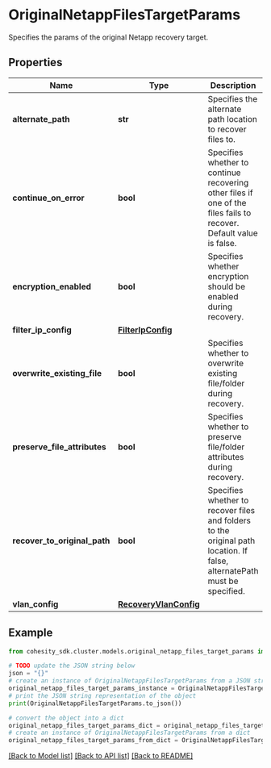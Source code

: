 # OriginalNetappFilesTargetParams

Specifies the params of the original Netapp recovery target.

## Properties

Name | Type | Description | Notes
------------ | ------------- | ------------- | -------------
**alternate_path** | **str** | Specifies the alternate path location to recover files to. | [optional] 
**continue_on_error** | **bool** | Specifies whether to continue recovering other files if one of the files fails to recover. Default value is false. | [optional] 
**encryption_enabled** | **bool** | Specifies whether encryption should be enabled during recovery. | [optional] 
**filter_ip_config** | [**FilterIpConfig**](FilterIpConfig.md) |  | [optional] 
**overwrite_existing_file** | **bool** | Specifies whether to overwrite existing file/folder during recovery. | [optional] 
**preserve_file_attributes** | **bool** | Specifies whether to preserve file/folder attributes during recovery. | [optional] 
**recover_to_original_path** | **bool** | Specifies whether to recover files and folders to the original path location. If false, alternatePath must be specified. | 
**vlan_config** | [**RecoveryVlanConfig**](RecoveryVlanConfig.md) |  | [optional] 

## Example

```python
from cohesity_sdk.cluster.models.original_netapp_files_target_params import OriginalNetappFilesTargetParams

# TODO update the JSON string below
json = "{}"
# create an instance of OriginalNetappFilesTargetParams from a JSON string
original_netapp_files_target_params_instance = OriginalNetappFilesTargetParams.from_json(json)
# print the JSON string representation of the object
print(OriginalNetappFilesTargetParams.to_json())

# convert the object into a dict
original_netapp_files_target_params_dict = original_netapp_files_target_params_instance.to_dict()
# create an instance of OriginalNetappFilesTargetParams from a dict
original_netapp_files_target_params_from_dict = OriginalNetappFilesTargetParams.from_dict(original_netapp_files_target_params_dict)
```
[[Back to Model list]](../README.md#documentation-for-models) [[Back to API list]](../README.md#documentation-for-api-endpoints) [[Back to README]](../README.md)


